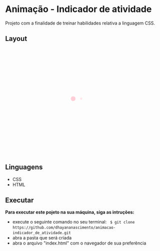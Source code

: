# Animação - Indicador de atividade
Projeto com a finalidade de treinar habilidades relativa a linguagem CSS.

## Layout
<img src="./imagens/indicador.gif" alt= "gif indicador de atividade">     
        
## Linguagens
* CSS
* HTML

## Executar
**Para executar este pojeto na sua máquina, siga as intruções:**
* execute o seguinte comando no seu terminal: 
``` $ git clone https://github.com/dhayananascimento/animacao-indicador_de_atividade.git```
* abra a pasta que será  criada
* abra o arquivo "index.html" com o navegador de sua preferência
